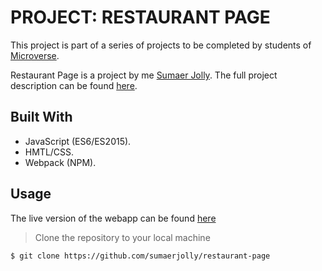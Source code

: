 # PROJECT: RESTAURANT PAGE

This project is part of a series of projects to be completed by students of [Microverse](https://www.microverse.org/ 'The Global School for Remote Software Developers!').

Restaurant Page is a project by me [Sumaer Jolly](https://github.com/sumaerjolly). The full project description can be found [here](https://www.theodinproject.com/courses/javascript/lessons/restaurant-page).

## Built With

- JavaScript (ES6/ES2015).
- HMTL/CSS.
- Webpack (NPM).

## Usage

The live version of the webapp can be found [here](https://sumaerjolly.github.io/restaurant-page/)

> Clone the repository to your local machine

```sh
$ git clone https://github.com/sumaerjolly/restaurant-page
```

